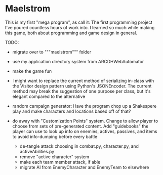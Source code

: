 
# Maelstrom
This is my first "mega program", as call it: The first programming project I've
poured countless hours of work into. I learned so much while making this game,
both about programming and game design in general.

TODO:
* migrate over to """maelstrom""" folder
* use my application directory system from ARCDHWebAutomator
* make the game fun
* I might want to replace the current method of serializing in-class with the
  Visitor design pattern using Python's JSONEncoder. The current method may
  break the suggestion of one purpose per class, but it's elegant compared to
  the alternative
* random campaign generator: Have the program chop up a Shakespere play and make
  characters and locations based off of that?



* do away with "Customization Points" system. Change to allow player to choose
  from sets of pre-generated content. Add "guidebooks" the player can use to
  look up info on enemies, actives, passives, and items to avoid info-dumping
  before every battle
    * de-tangle attack choosing in combat.py, character.py, and
      activeAbilities.py
    * remove "active character" system
    * make each team member attack, if able
    * migrate AI from EnemyCharacter and EnemyTeam to elsewhere
